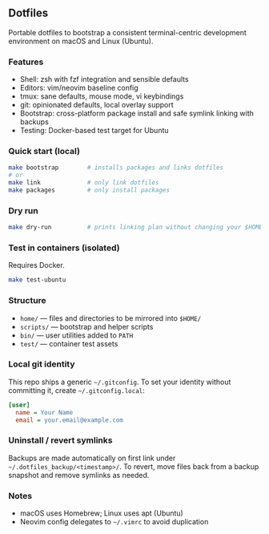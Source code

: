 ## Dotfiles

Portable dotfiles to bootstrap a consistent terminal-centric development environment on macOS and Linux (Ubuntu).

### Features
- Shell: zsh with fzf integration and sensible defaults
- Editors: vim/neovim baseline config
- tmux: sane defaults, mouse mode, vi keybindings
- git: opinionated defaults, local overlay support
- Bootstrap: cross-platform package install and safe symlink linking with backups
- Testing: Docker-based test target for Ubuntu

### Quick start (local)
```sh
make bootstrap        # installs packages and links dotfiles
# or
make link             # only link dotfiles
make packages         # only install packages
```

### Dry run
```sh
make dry-run          # prints linking plan without changing your $HOME
```

### Test in containers (isolated)
Requires Docker.
```sh
make test-ubuntu
```

### Structure
- `home/` — files and directories to be mirrored into `$HOME/`
- `scripts/` — bootstrap and helper scripts
- `bin/` — user utilities added to `PATH`
- `test/` — container test assets

### Local git identity
This repo ships a generic `~/.gitconfig`. To set your identity without committing it, create `~/.gitconfig.local`:
```ini
[user]
  name = Your Name
  email = your.email@example.com
```

### Uninstall / revert symlinks
Backups are made automatically on first link under `~/.dotfiles_backup/<timestamp>/`. To revert, move files back from a backup snapshot and remove symlinks as needed.

### Notes
- macOS uses Homebrew; Linux uses apt (Ubuntu)
- Neovim config delegates to `~/.vimrc` to avoid duplication



